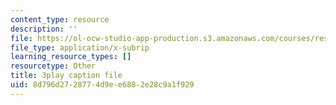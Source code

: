 ```yaml
---
content_type: resource
description: ''
file: https://ol-ocw-studio-app-production.s3.amazonaws.com/courses/res-ll-005-mathematics-of-big-data-and-machine-learning-january-iap-2020/8d796d2728774d9ee6882e28c9a1f929_R6-LQbqUCI0.srt
file_type: application/x-subrip
learning_resource_types: []
resourcetype: Other
title: 3play caption file
uid: 8d796d27-2877-4d9e-e688-2e28c9a1f929
---
```

